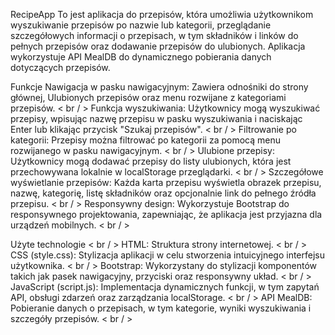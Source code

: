 RecipeApp
To jest aplikacja do przepisów, która umożliwia użytkownikom wyszukiwanie przepisów po nazwie lub kategorii, przeglądanie szczegółowych informacji o przepisach, w tym składników i linków do pełnych przepisów oraz dodawanie przepisów do ulubionych. Aplikacja wykorzystuje API MealDB do dynamicznego pobierania danych dotyczących przepisów.

Funkcje
Nawigacja w pasku nawigacyjnym: Zawiera odnośniki do strony głównej, Ulubionych przepisów oraz menu rozwijane z kategoriami przepisów. < br / > 
Funkcja wyszukiwania: Użytkownicy mogą wyszukiwać przepisy, wpisując nazwę przepisu w pasku wyszukiwania i naciskając Enter lub klikając przycisk "Szukaj przepisów". < br / > 
Filtrowanie po kategorii: Przepisy można filtrować po kategorii za pomocą menu rozwijanego w pasku nawigacyjnym. < br / > 
Ulubione przepisy: Użytkownicy mogą dodawać przepisy do listy ulubionych, która jest przechowywana lokalnie w localStorage przeglądarki. < br / > 
Szczegółowe wyświetlanie przepisów: Każda karta przepisu wyświetla obrazek przepisu, nazwę, kategorię, listę składników oraz opcjonalnie link do pełnego źródła przepisu. < br / > 
Responsywny design: Wykorzystuje Bootstrap do responsywnego projektowania, zapewniając, że aplikacja jest przyjazna dla urządzeń mobilnych. < br / > 

Użyte technologie < br / > 
HTML: Struktura strony internetowej. < br / > 
CSS (style.css): Stylizacja aplikacji w celu stworzenia intuicyjnego interfejsu użytkownika. < br / > 
Bootstrap: Wykorzystany do stylizacji komponentów takich jak pasek nawigacyjny, przyciski oraz responsywny układ. < br / > 
JavaScript (script.js): Implementacja dynamicznych funkcji, w tym zapytań API, obsługi zdarzeń oraz zarządzania localStorage. < br / > 
API MealDB: Pobieranie danych o przepisach, w tym kategorie, wyniki wyszukiwania i szczegóły przepisów. < br / > 

